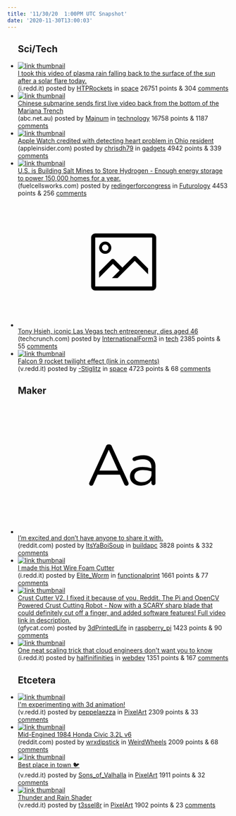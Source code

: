 ```yaml
---
title: '11/30/20  1:00PM UTC Snapshot'
date: '2020-11-30T13:00:03'
---
```

<ul>
<h2>Sci/Tech</h2>

<li><a href='https://i.redd.it/j9vkltvwa9261.gif'><img src='https://b.thumbs.redditmedia.com/kUp03ZCkSuksCl5kRU8FaMDPLe2EBBv5sHPSFrXAkOw.jpg' alt='link thumbnail'></a><div><div class='linkTitle'><a href='https://i.redd.it/j9vkltvwa9261.gif'>I took this video of plasma rain falling back to the surface of the sun after a solar flare today.</a></div>(i.redd.it) posted by <a href='https://www.reddit.com/user/HTPRockets'>HTPRockets</a> in <a href='https://www.reddit.com/r/space'>space</a> 26751 points & 304 <a href='https://www.reddit.com/r/space/comments/k3j089/i_took_this_video_of_plasma_rain_falling_back_to/'>comments</a></div></li>

<li><a href='https://www.abc.net.au/news/2020-11-29/chinese-sub-reaches-deepest-ocean-trench-mariana-fendouzhe/12932462'><img src='https://b.thumbs.redditmedia.com/m4MHqUGaHZlB6LgREQZ6g77mMrzShn1LvjOpc1aF0mU.jpg' alt='link thumbnail'></a><div><div class='linkTitle'><a href='https://www.abc.net.au/news/2020-11-29/chinese-sub-reaches-deepest-ocean-trench-mariana-fendouzhe/12932462'>Chinese submarine sends first live video back from the bottom of the Mariana Trench</a></div>(abc.net.au) posted by <a href='https://www.reddit.com/user/Majnum'>Majnum</a> in <a href='https://www.reddit.com/r/technology'>technology</a> 16758 points & 1187 <a href='https://www.reddit.com/r/technology/comments/k3md22/chinese_submarine_sends_first_live_video_back/'>comments</a></div></li>

<li><a href='https://appleinsider.com/articles/20/11/29/apple-watch-credited-with-detecting-heart-problem-in-ohio-resident'><img src='https://b.thumbs.redditmedia.com/hPw1Af7mWkL58LTJZLIeggQs5_7j9ulfM2EWwEFGtxU.jpg' alt='link thumbnail'></a><div><div class='linkTitle'><a href='https://appleinsider.com/articles/20/11/29/apple-watch-credited-with-detecting-heart-problem-in-ohio-resident'>Apple Watch credited with detecting heart problem in Ohio resident</a></div>(appleinsider.com) posted by <a href='https://www.reddit.com/user/chrisdh79'>chrisdh79</a> in <a href='https://www.reddit.com/r/gadgets'>gadgets</a> 4942 points & 339 <a href='https://www.reddit.com/r/gadgets/comments/k3anto/apple_watch_credited_with_detecting_heart_problem/'>comments</a></div></li>

<li><a href='https://fuelcellsworks.com/news/u-s-is-building-salt-mines-to-store-hydrogen/'><img src='https://a.thumbs.redditmedia.com/UlLwlu5QnjAix4V6VCyhW909LmVJd6virRrWCvw-Ps8.jpg' alt='link thumbnail'></a><div><div class='linkTitle'><a href='https://fuelcellsworks.com/news/u-s-is-building-salt-mines-to-store-hydrogen/'>U.S. is Building Salt Mines to Store Hydrogen - Enough energy storage to power 150,000 homes for a year.</a></div>(fuelcellsworks.com) posted by <a href='https://www.reddit.com/user/redingerforcongress'>redingerforcongress</a> in <a href='https://www.reddit.com/r/Futurology'>Futurology</a> 4453 points & 256 <a href='https://www.reddit.com/r/Futurology/comments/k3o0wk/us_is_building_salt_mines_to_store_hydrogen/'>comments</a></div></li>

<li><a href='https://techcrunch.com/2020/11/28/tony-hsieh-iconic-las-vegas-tech-entrepreneur-dies-aged-46/'><svg version='1.1' viewBox='-34 -14 104 64' preserveAspectRatio='xMidYMid meet' xmlns='http://www.w3.org/2000/svg' xmlns:xlink='http://www.w3.org/1999/xlink'>
    <title>link thumbnail</title>
    <path d='M32,4H4A2,2,0,0,0,2,6V30a2,2,0,0,0,2,2H32a2,2,0,0,0,2-2V6A2,2,0,0,0,32,4ZM4,30V6H32V30Z'></path>
    <path d='M8.92,14a3,3,0,1,0-3-3A3,3,0,0,0,8.92,14Zm0-4.6A1.6,1.6,0,1,1,7.33,11,1.6,1.6,0,0,1,8.92,9.41Z'></path>
    <path d='M22.78,15.37l-5.4,5.4-4-4a1,1,0,0,0-1.41,0L5.92,22.9v2.83l6.79-6.79L16,22.18l-3.75,3.75H15l8.45-8.45L30,24V21.18l-5.81-5.81A1,1,0,0,0,22.78,15.37Z'></path>
    </svg></a><div><div class='linkTitle'><a href='https://techcrunch.com/2020/11/28/tony-hsieh-iconic-las-vegas-tech-entrepreneur-dies-aged-46/'>Tony Hsieh, iconic Las Vegas tech entrepreneur, dies aged 46</a></div>(techcrunch.com) posted by <a href='https://www.reddit.com/user/InternationalForm3'>InternationalForm3</a> in <a href='https://www.reddit.com/r/tech'>tech</a> 2385 points & 55 <a href='https://www.reddit.com/r/tech/comments/k3hs99/tony_hsieh_iconic_las_vegas_tech_entrepreneur/'>comments</a></div></li>

<li><a href='https://v.redd.it/huexq4vpg7261'><img src='https://b.thumbs.redditmedia.com/2bLaa-NDb8cGMxnWOA1EOL15BnKLQCw87kAdc5nKi-s.jpg' alt='link thumbnail'></a><div><div class='linkTitle'><a href='https://v.redd.it/huexq4vpg7261'>Falcon 9 rocket twilight effect (link in comments)</a></div>(v.redd.it) posted by <a href='https://www.reddit.com/user/-Stiglitz'>-Stiglitz</a> in <a href='https://www.reddit.com/r/space'>space</a> 4723 points & 68 <a href='https://www.reddit.com/r/space/comments/k3c6id/falcon_9_rocket_twilight_effect_link_in_comments/'>comments</a></div></li>

<h2>Maker</h2>

<li><a href='https://www.reddit.com/r/buildapc/comments/k3mqej/im_excited_and_dont_have_anyone_to_share_it_with/'><svg version='1.1' viewBox='-34 -12 104 64' preserveAspectRatio='xMidYMid slice' xmlns='http://www.w3.org/2000/svg' xmlns:xlink='http://www.w3.org/1999/xlink'>
    <title>text link thumbnail</title>
    <path d='M12.19,8.84a1.45,1.45,0,0,0-1.4-1h-.12a1.46,1.46,0,0,0-1.42,1L1.14,26.56a1.29,1.29,0,0,0-.14.59,1,1,0,0,0,1,1,1.12,1.12,0,0,0,1.08-.77l2.08-4.65h11l2.08,4.59a1.24,1.24,0,0,0,1.12.83,1.08,1.08,0,0,0,1.08-1.08,1.64,1.64,0,0,0-.14-.57ZM6.08,20.71l4.59-10.22,4.6,10.22Z'>
    </path>
    <path d='M32.24,14.78A6.35,6.35,0,0,0,27.6,13.2a11.36,11.36,0,0,0-4.7,1,1,1,0,0,0-.58.89,1,1,0,0,0,.94.92,1.23,1.23,0,0,0,.39-.08,8.87,8.87,0,0,1,3.72-.81c2.7,0,4.28,1.33,4.28,3.92v.5a15.29,15.29,0,0,0-4.42-.61c-3.64,0-6.14,1.61-6.14,4.64v.05c0,2.95,2.7,4.48,5.37,4.48a6.29,6.29,0,0,0,5.19-2.48V26.9a1,1,0,0,0,1,1,1,1,0,0,0,1-1.06V19A5.71,5.71,0,0,0,32.24,14.78Zm-.56,7.7c0,2.28-2.17,3.89-4.81,3.89-1.94,0-3.61-1.06-3.61-2.86v-.06c0-1.8,1.5-3,4.2-3a15.2,15.2,0,0,1,4.22.61Z'>
    </path>
    </svg></a><div><div class='linkTitle'><a href='https://www.reddit.com/r/buildapc/comments/k3mqej/im_excited_and_dont_have_anyone_to_share_it_with/'>I’m excited and don’t have anyone to share it with.</a></div>(reddit.com) posted by <a href='https://www.reddit.com/user/ItsYaBoiSoup'>ItsYaBoiSoup</a> in <a href='https://www.reddit.com/r/buildapc'>buildapc</a> 3828 points & 332 <a href='https://www.reddit.com/r/buildapc/comments/k3mqej/im_excited_and_dont_have_anyone_to_share_it_with/'>comments</a></div></li>

<li><a href='https://i.redd.it/3mu811brz8261.jpg'><img src='https://b.thumbs.redditmedia.com/tKlcTTVgB3monsUTAox2hlrDZbCwuTbc0G4TBw8xhEQ.jpg' alt='link thumbnail'></a><div><div class='linkTitle'><a href='https://i.redd.it/3mu811brz8261.jpg'>I made this Hot Wire Foam Cutter</a></div>(i.redd.it) posted by <a href='https://www.reddit.com/user/Elite_Worm'>Elite_Worm</a> in <a href='https://www.reddit.com/r/functionalprint'>functionalprint</a> 1661 points & 77 <a href='https://www.reddit.com/r/functionalprint/comments/k3htuy/i_made_this_hot_wire_foam_cutter/'>comments</a></div></li>

<li><a href='https://gfycat.com/dentalcautiousdodobird'><img src='https://b.thumbs.redditmedia.com/fGCGcO6ikB4mMn7CucVZKoOYOcGZCe5BNj16jBdlgiQ.jpg' alt='link thumbnail'></a><div><div class='linkTitle'><a href='https://gfycat.com/dentalcautiousdodobird'>Crust Cutter V2. I fixed it because of you, Reddit. The Pi and OpenCV Powered Crust Cutting Robot - Now with a SCARY sharp blade that could definitely cut off a finger, and added software features! Full video link in description.</a></div>(gfycat.com) posted by <a href='https://www.reddit.com/user/3dPrintedLife'>3dPrintedLife</a> in <a href='https://www.reddit.com/r/raspberry_pi'>raspberry_pi</a> 1423 points & 90 <a href='https://www.reddit.com/r/raspberry_pi/comments/k3e668/crust_cutter_v2_i_fixed_it_because_of_you_reddit/'>comments</a></div></li>

<li><a href='https://i.redd.it/nz9hc0e1k8261.jpg'><img src='https://b.thumbs.redditmedia.com/ZVbiS_3o_zZ7gLnTzNECMEs2vhq7g_TOeZ1k9lOEBdw.jpg' alt='link thumbnail'></a><div><div class='linkTitle'><a href='https://i.redd.it/nz9hc0e1k8261.jpg'>One neat scaling trick that cloud engineers don't want you to know</a></div>(i.redd.it) posted by <a href='https://www.reddit.com/user/halfinifinities'>halfinifinities</a> in <a href='https://www.reddit.com/r/webdev'>webdev</a> 1351 points & 167 <a href='https://www.reddit.com/r/webdev/comments/k3g7xa/one_neat_scaling_trick_that_cloud_engineers_dont/'>comments</a></div></li>

<h2>Etcetera</h2>

<li><a href='https://v.redd.it/g8y3un5zl6261'><img src='https://b.thumbs.redditmedia.com/gFm-ZenoT6BvqqgcumysbHvhi2UgN1JMdasfX1ZinbY.jpg' alt='link thumbnail'></a><div><div class='linkTitle'><a href='https://v.redd.it/g8y3un5zl6261'>I'm experimenting with 3d animation!</a></div>(v.redd.it) posted by <a href='https://www.reddit.com/user/peppelaezza'>peppelaezza</a> in <a href='https://www.reddit.com/r/PixelArt'>PixelArt</a> 2309 points & 33 <a href='https://www.reddit.com/r/PixelArt/comments/k39fx0/im_experimenting_with_3d_animation/'>comments</a></div></li>

<li><a href='https://www.reddit.com/gallery/k3g04o'><img src='https://b.thumbs.redditmedia.com/NFPt8yM2yqazPb0ZTQaZTNzFDxBumMMSzF-PGtHd9Iw.jpg' alt='link thumbnail'></a><div><div class='linkTitle'><a href='https://www.reddit.com/gallery/k3g04o'>Mid-Engined 1984 Honda Civic 3.2L v6</a></div>(reddit.com) posted by <a href='https://www.reddit.com/user/wrxdipstick'>wrxdipstick</a> in <a href='https://www.reddit.com/r/WeirdWheels'>WeirdWheels</a> 2009 points & 68 <a href='https://www.reddit.com/r/WeirdWheels/comments/k3g04o/midengined_1984_honda_civic_32l_v6/'>comments</a></div></li>

<li><a href='https://v.redd.it/svq2idrah6261'><img src='https://b.thumbs.redditmedia.com/54RDTG6SBh9aW5W5Zz4QtLQ4PevEwxnsuFjwe2FYO9Q.jpg' alt='link thumbnail'></a><div><div class='linkTitle'><a href='https://v.redd.it/svq2idrah6261'>Best place in town 🐦</a></div>(v.redd.it) posted by <a href='https://www.reddit.com/user/Sons_of_Valhalla'>Sons_of_Valhalla</a> in <a href='https://www.reddit.com/r/PixelArt'>PixelArt</a> 1911 points & 32 <a href='https://www.reddit.com/r/PixelArt/comments/k395f2/best_place_in_town/'>comments</a></div></li>

<li><a href='https://v.redd.it/ucent4od2a261'><img src='https://b.thumbs.redditmedia.com/_zrWkor0m8C3F7stTQvI7-Ww4-gedr-qIekCJTGUYIs.jpg' alt='link thumbnail'></a><div><div class='linkTitle'><a href='https://v.redd.it/ucent4od2a261'>Thunder and Rain Shader</a></div>(v.redd.it) posted by <a href='https://www.reddit.com/user/t3ssel8r'>t3ssel8r</a> in <a href='https://www.reddit.com/r/PixelArt'>PixelArt</a> 1902 points & 23 <a href='https://www.reddit.com/r/PixelArt/comments/k3lr0i/thunder_and_rain_shader/'>comments</a></div></li>

</ul>
